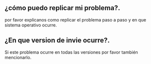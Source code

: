 ## ¿cómo puedo replicar mi problema?.
por favor explicanos como replicar el problema paso a paso y en que sistema operativo ocurre.
## ¿En que version de invie ocurre?.
Si este problema ocurre en todas las versiones por favor también mencionarlo.
